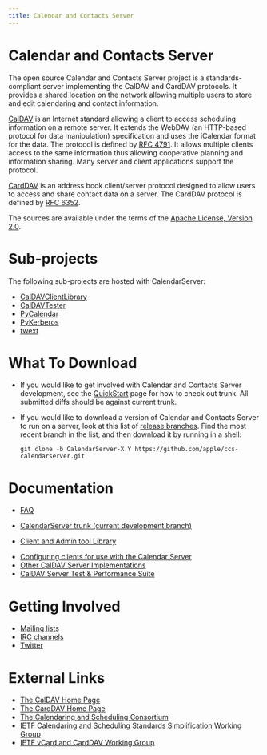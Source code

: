 ```yaml
---
title: Calendar and Contacts Server
---
```


Calendar and Contacts Server
============================

The open source Calendar and Contacts Server project is a standards-compliant server implementing the CalDAV and CardDAV protocols. It provides a shared location on the network allowing multiple users to store and edit calendaring and contact information.

[CalDAV](http://caldav.calconnect.org/) is an Internet standard allowing a client to access scheduling information on a remote server. It extends the WebDAV (an HTTP-based protocol for data manipulation) specification and uses the iCalendar format for the data. The protocol is defined by [RFC 4791](http://www.ietf.org/rfc/rfc4791.txt). It allows multiple clients access to the same information thus allowing cooperative planning and information sharing. Many server and client applications support the protocol.

[CardDAV](http://carddav.calconnect.org/) is an address book client/server protocol designed to allow users to access and share contact data on a server. The CardDAV protocol is defined by [RFC 6352](http://www.ietf.org/rfc/rfc6352.txt).

The sources are available under the terms of the [Apache License, Version 2.0](http://www.apache.org/licenses/LICENSE-2.0.html).

Sub-projects
============

The following sub-projects are hosted with CalendarServer:

-   [CalDAVClientLibrary](CalDAVClientLibrary.md)
-   [CalDAVTester](https://trac.calendarserver.org/wiki/CalDAVTester)
-   [PyCalendar](https://trac.calendarserver.org/wiki/PyCalendar)
-   [PyKerberos](https://trac.calendarserver.org/wiki/PyKerberos)
-   [twext](https://trac.calendarserver.org/wiki/twext)

What To Download
================

-   If you would like to get involved with Calendar and Contacts Server development, see the [QuickStart](https://trac.calendarserver.org/wiki/QuickStart) page for how to check out trunk. All submitted diffs should be against current trunk.
-   If you would like to download a version of Calendar and Contacts Server to run on a server, look at this list of [release branches](https://svn.calendarserver.org/repository/calendarserver/CalendarServer/tags/release/). Find the most recent branch in the list, and then download it by running in a shell:

        git clone -b CalendarServer-X.Y https://github.com/apple/ccs-calendarserver.git

Documentation
=============

-   [FAQ](https://trac.calendarserver.org/wiki/FAQ)

<!-- -->

-   [CalendarServer trunk (current development branch)](https://trac.calendarserver.org/wiki/docs-trunk)

<!-- -->

-   [Client and Admin tool Library](https://trac.calendarserver.org/wiki/CalDAVClientLibrary)

<!-- -->

-   [Configuring clients for use with the Calendar Server](https://trac.calendarserver.org/wiki/CalendarClients)
-   [Other CalDAV Server Implementations](https://trac.calendarserver.org/wiki/CalDAVServers)
-   [CalDAV Server Test & Performance Suite](https://trac.calendarserver.org/wiki/CalDAVTester)

Getting Involved
================

-   [Mailing lists](https://trac.calendarserver.org/wiki/MailLists)
-   [IRC channels](https://trac.calendarserver.org/wiki/IRC)
-   [Twitter](http://twitter.com/calendarserver/)

External Links
==============

-   [The CalDAV Home Page](http://caldav.calconnect.org)
-   [The CardDAV Home Page](http://carddav.calconnect.org)
-   [The Calendaring and Scheduling Consortium](http://calconnect.org)
-   [IETF Calendaring and Scheduling Standards Simplification Working Group](http://tools.ietf.org/wg/calsify/)
-   [IETF vCard and CardDAV Working Group](http://tools.ietf.org/wg/vcarddav/)
